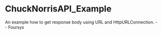 # ChuckNorrisAPI_Example
An example how to get response body using URL and HttpURLConnection. -- Foursys
